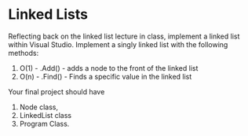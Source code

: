 # Linked Lists

Reflecting back on the linked list lecture in class, implement a linked list within Visual Studio. 
Implement a singly linked list with the following methods:

1. O(1) - .Add() - adds a node to the front of the linked list
2. O(n) - .Find() - Finds a specific value in the linked list

Your final project should have
1. Node class, 
2. LinkedList class
3. Program Class.